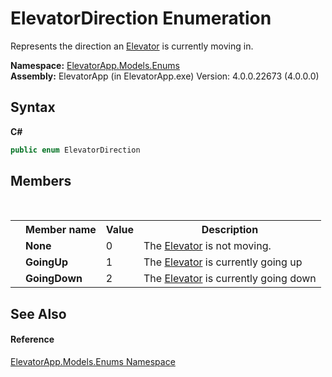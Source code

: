 # ElevatorDirection Enumeration
 

Represents the direction an <a href="T_ElevatorApp_Models_Elevator">Elevator</a> is currently moving in.

**Namespace:**&nbsp;<a href="N_ElevatorApp_Models_Enums">ElevatorApp.Models.Enums</a><br />**Assembly:**&nbsp;ElevatorApp (in ElevatorApp.exe) Version: 4.0.0.22673 (4.0.0.0)

## Syntax

**C#**<br />
``` C#
public enum ElevatorDirection
```


## Members
&nbsp;<table><tr><th></th><th>Member name</th><th>Value</th><th>Description</th></tr><tr><td /><td target="F:ElevatorApp.Models.Enums.ElevatorDirection.None">**None**</td><td>0</td><td>The <a href="T_ElevatorApp_Models_Elevator">Elevator</a> is not moving.</td></tr><tr><td /><td target="F:ElevatorApp.Models.Enums.ElevatorDirection.GoingUp">**GoingUp**</td><td>1</td><td>The <a href="T_ElevatorApp_Models_Elevator">Elevator</a> is currently going up</td></tr><tr><td /><td target="F:ElevatorApp.Models.Enums.ElevatorDirection.GoingDown">**GoingDown**</td><td>2</td><td>The <a href="T_ElevatorApp_Models_Elevator">Elevator</a> is currently going down</td></tr></table>

## See Also


#### Reference
<a href="N_ElevatorApp_Models_Enums">ElevatorApp.Models.Enums Namespace</a><br />